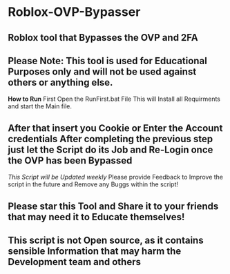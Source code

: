 # Roblox-OVP-Bypasser
Roblox tool that Bypasses the OVP and 2FA 
------------------------------------------------------------------------------------------------------------------
Please Note: This tool is used for Educational Purposes only and will not be used against others or anything else.
-------------------------------------------------------------------------------------------------------------------
**How to Run** 
First Open the RunFirst.bat File This will Install all Requirments and start the Main file.

After that insert you Cookie or Enter the Account credentials
After completing the previous step just let the Script do its Job and Re-Login once the OVP has been Bypassed
---------------------------------------------------------------------------------------------------------------------
*This Script will be Updated weekly* 
Please provide Feedback to Improve the script in the future and Remove any Buggs within the script!

Please star this Tool and Share it to your friends that may need it to Educate themselves!
----------------------------------------------------------------------------------------------------------------------
**This script is not Open source, as it contains sensible Information that may harm the Development team and others** 
-----------------------------------------------------------------------------------------------------------------------

